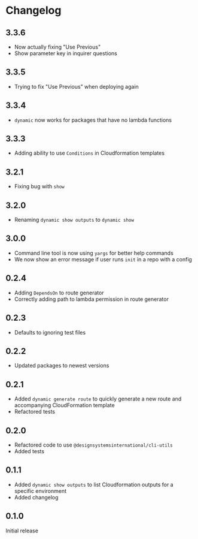 # Changelog

## 3.3.6

- Now actually fixing "Use Previous"
- Show parameter key in inquirer questions

## 3.3.5

- Trying to fix "Use Previous" when deploying again

## 3.3.4

- `dynamic` now works for packages that have no lambda functions

## 3.3.3

- Adding ability to use `Conditions` in Cloudformation templates

## 3.2.1

- Fixing bug with `show`

## 3.2.0

- Renaming `dynamic show outputs` to `dynamic show`

## 3.0.0

- Command line tool is now using `yargs` for better help commands
- We now show an error message if user runs `init` in a repo with a config

## 0.2.4

- Adding `DependsOn` to route generator
- Correctly adding path to lambda permission in route generator

## 0.2.3

- Defaults to ignoring test files

## 0.2.2

- Updated packages to newest versions

## 0.2.1

- Added `dynamic generate route` to quickly generate a new route and accompanying CloudFormation template
- Refactored tests

## 0.2.0

- Refactored code to use `@designsystemsinternational/cli-utils`
- Added tests

## 0.1.1

- Added `dynamic show outputs` to list Cloudformation outputs for a specific environment
- Added changelog

## 0.1.0

Initial release
